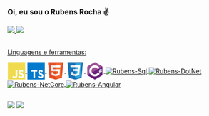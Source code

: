<h3> Oi, eu sou o Rubens Rocha ✌ </h3>

<div>
  <a href="https://portifolio-six-gold.vercel.app" target="_blank">
  <img height="180em" src="https://github-readme-stats.vercel.app/api?username=rubensrocha9&show_icons=true&theme=tokyonight&locale=en&include_all_commits=true&count_private=true"/>
  <img height="180em" src="https://github-readme-stats.vercel.app/api/top-langs/?username=rubensrocha9&layout=compact&langs_count=8&theme=tokyonight"/>
</div>
  
 <div style="display: inline_block"><br>
   <p> Linguagens e ferramentas: </p>
  <img align="center" alt="Rubens-Js" height="40" width="40" src="https://raw.githubusercontent.com/devicons/devicon/master/icons/javascript/javascript-plain.svg">
  <img align="center" alt="Rubens-Ts" height="40" width="40" src="https://raw.githubusercontent.com/devicons/devicon/master/icons/typescript/typescript-plain.svg">
  <img align="center" alt="Rubens-HTML" height="40" width="40" src="https://raw.githubusercontent.com/devicons/devicon/master/icons/html5/html5-original.svg">
  <img align="center" alt="Rubens-CSS" height="40" width="40" src="https://raw.githubusercontent.com/devicons/devicon/master/icons/css3/css3-original.svg">
  <img align="center" alt="Rubens-Csharp" height="40" width="40" src="https://raw.githubusercontent.com/devicons/devicon/master/icons/csharp/csharp-original.svg">
  <img align="center" alt="Rubens-Sql" height="40" width="40" src="https://cdn.jsdelivr.net/gh/devicons/devicon/icons/microsoftsqlserver/microsoftsqlserver-plain-wordmark.svg"/> 
  <img align="center" alt="Rubens-DotNet" height="40" width="40" src="https://cdn.jsdelivr.net/gh/devicons/devicon/icons/dot-net/dot-net-plain-wordmark.svg" />
  <img align="center" alt="Rubens-NetCore" height="40" width="40" src="https://cdn.jsdelivr.net/gh/devicons/devicon/icons/dotnetcore/dotnetcore-original.svg" />
  <img align="center" alt="Rubens-Angular" height="40" width="40" src="https://cdn.jsdelivr.net/gh/devicons/devicon/icons/angularjs/angularjs-original.svg" />
</div>

 ##
 
<div> 
  <a href="https://www.instagram.com/rubensrochs" target="_blank"><img src="https://img.shields.io/badge/-Instagram-%23E4405F?style=for-the-badge&logo=instagram&logoColor=white"></a>
  <a href="https://www.linkedin.com/in/rubens-r-a47828139"><img src="https://img.shields.io/badge/-LinkedIn-%230077B5?style=for-the-badge&logo=linkedin&logoColor=white"></a> 
